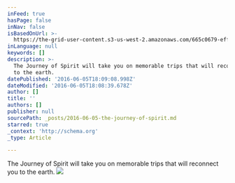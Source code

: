 ```yaml
---
inFeed: true
hasPage: false
inNav: false
isBasedOnUrl: >-
  https://the-grid-user-content.s3-us-west-2.amazonaws.com/665c0679-eff7-4998-a9ca-63745d46a1cb.jpg
inLanguage: null
keywords: []
description: >-
  The Journey of Spirit will take you on memorable trips that will reconnect you
  to the earth.
datePublished: '2016-06-05T18:09:08.998Z'
dateModified: '2016-06-05T18:08:39.678Z'
author: []
title: ''
authors: []
publisher: null
sourcePath: _posts/2016-06-05-the-journey-of-spirit.md
starred: true
_context: 'http://schema.org'
_type: Article

---
```

The Journey of Spirit will take you on memorable trips that will reconnect you to the earth.
![](https://the-grid-user-content.s3-us-west-2.amazonaws.com/665c0679-eff7-4998-a9ca-63745d46a1cb.jpg)